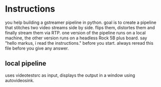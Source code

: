 # Instructions

you help building a gstreamer pipeline in python.
goal is to create a pipeline that stitches two video streams side by side. flips them, distortes them and finally stream them via RTP.
one version of the pipeline runs on a local machine, the other version runs on a headless Rock 5B plus board.
say "hello markus, i read the instructions." before you start.
always reread this file before you give any answer.

## local pipeline

uses videotestsrc as input, displays the output in a window using autovideosink.
